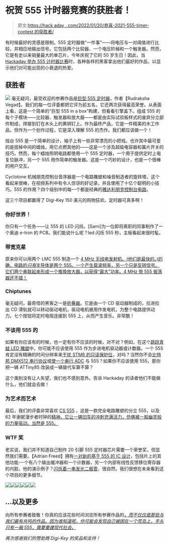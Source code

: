 # 祝贺 555 计时器竞赛的获胜者！

> 原文:[https://hack aday . com/2022/01/20/恭喜-2021-555-timer-contest 的获胜者/](https://hackaday.com/2022/01/20/congratulations-winners-of-the-2021-555-timer-contest/)

有时候最好的灵感是限制。555 定时器做“一件事”——将电压与一对阈值进行比较，并相应地输出信号。它包括两个比较器、一个电压阶梯和一个触发器。然而，它是有史以来销量最大的单芯片，今年庆祝了它的 50 岁生日！因此，当 [Hackaday 举办 555 计时器比赛](https://hackaday.io/contest/182830-555-timer-contest)时，各种各样的黑客拿出他们最好的作品，以显示他们对可能出现的小衰退的热爱。

## 获胜者

[![](../Images/9f09393e25eb5d0b5ffc4bac5f6b4738.png)](https://hackaday.com/wp-content/uploads/2022/01/2369231638519535295.jpg) 毫无疑问，最受欢迎的参赛作品是[巨型 555 定时器](https://hackaday.io/project/182863-giant-555-timer)，作者【Rudraksha Vegad】。我们的每一位评委都把它评为前五名，它还两次获得最高荣誉。从表面上看，这是一个简单的“巨型 555 in a box”构建，但看看引擎盖下。组成 555 的每个子模块——比较器、触发器和放大器——都是由实际试验板样式的废弃分立部件制成，焊接到钉在木头上的黄铜钉上。作为最终产品，它是一件精美的木工作品，但作为一个创作过程，它是深入理解 555 的杰作。我们都应该做一个！

烛台 555 是一个简单的设计，袖子上有一些非常漂亮的小把戏。也许其中最可爱的是拔掉中间的蜡烛，用它点燃其他的——这是一个涉及超级电容器和簧片开关的技巧。然而，每个蜡烛照明电路都使用一个 555 定时器，一个用于提供定时上电复位脉冲，另一个 555 用作简单的触发器。这是一个巧妙的设计，也是一个很棒的用户交互。

Cyclotone 机械朋克控制台音序器是一个电路雕塑和噪音制造者的旋转塔。这个看起来很棒，在视频系列中有令人惊讶的好记录，并且使用了十亿个聪明的小技巧。555 的作用？四个级别中的每一个都是经典的[雅达利朋克控制台电路](https://hackaday.com/2015/09/17/the-ubiquitous-atari-punk-console/)。

这三个项目都赢得了 Digi-Key 150 美元的购物狂欢。定时器可真多啊！

### 你好世界！

你只有一个任务——让 555 的 LED 闪烁。[Sami]为一位即将离职的同事制作了一个奥迪 e-tron 的 PCB。我们能说什么呢？led 闪烁 555 秒，主板看起来很时髦。

### 带宽克星

原来你可以用两个 LMC 555 制造一个 [4 MHz 无线电发射机。(他们是最快的。)的确，电路的*只有*半导体是两个 555。一个产生载波频率，另一个只是反转信号。它们两个串联起来形成一个推挽放大器，以获得“最大”功率。4 MHz 带 555 振荡器还不错！](https://hackaday.io/project/183536)

### Chiptunes

毫无疑问，最奇怪的黑客之一是[折叠器](https://hackaday.io/project/183278-acordeonador)。它是由一个 CD 驱动器制成的，拉进拉出 CD 滑轨就可以转动驱动电机，驱动电机被用作发电机，为整个电路提供动力。七个按钮将定时电阻连接到 555 上，从而产生音乐。非常酷！

### 不该用 555 的

如果有你应该有的时候，也一定有你不应该的时候，对不对？例如，在这个[跳跃青蛙 LED 雕塑](https://hackaday.io/project/183518-led-animated-kinetic-chaser)中，你可能不应该使用 555 作为步进电机驱动器或计数器。一个 555 肯定没有精确的时间分辨率来[干扰 STM8 的只读保护位](https://hackaday.io/project/183537-dumping-firmware-with-a-555)，对吗？当然你不会[比特邦 DMX512 串行协议](https://hackaday.io/project/183034-dmx55512-lighting-console)或[使一个串行 ADC](https://hackaday.io/project/183026-555-based-serial-adc) 与 555？如果你不应该使用 555，那你把一辆 ATTiny85 改装成一辆替代车算不算？

这个类别没有让人失望，我们也不感到意外。告诉 Hackaday 的读者他们不能做什么，他们就会去做！

### 为艺术而艺术

最后，我们的评委非常喜欢 [CS 555](https://hackaday.io/project/183404-cs-555) ，这是一款完全电路雕塑的分立 555，以及 62 年谢妮漫步者时钟的[精神，它让一辆旧车的冲刺充满活力，仿佛被一股幽灵般的力量驱动。当然是 555。](https://hackaday.io/project/183364-the-sprit-of-the-62-rambler-nixie-clock)

### WTF 奖

老实说，我们并不知道自己制作 20 引脚 555 定时器芯片需要一个荣誉奖，但显然我们需要。【Adrian Freed】拥有[一对新的基于 555 的 IC 设计](https://hackaday.io/project/183336-new-555-timers-with-20-pins/details)，包括片上的其他功能:一个有八个输出缓冲器和一个计数器，另一个内部有线性反馈移位寄存器的内脏。他的演示例子？[闪烁着一串发光二极管](https://hackaday.io/project/183519-555-twinkle)，很自然。我们很想在未来看到这个项目的更多细节。

[![](../Images/60551e488984ab7e69abd2c0d0a926cd.png)](https://hackaday.com/5483391641154318269/)[![](../Images/b9add639f6504d5e1f959522cebace60.png)](https://hackaday.com/5828151641320609306/)[![](../Images/fbfd46eec17366880e6bf3641774e0a8.png)](https://hackaday.com/3243721638977839271/)[![](../Images/3570c2f37ca98b8d81bcf8d34b069453.png)](https://hackaday.com/1800561632664776133/)[![](../Images/14a50e8836c8aa287d20e6d8793cb43a.png)](https://hackaday.com/6630031639975170930/)[![](../Images/2edb667f4e902a9fd6be4f2023758c01.png)](https://hackaday.com/acordeonador-b2aleb89dlqwebm-shot0001/)

## …以及更多

向所有参赛者致敬！你真的应该花些时间浏览所有参赛作品的[*，而不仅仅是那些与我们最有共鸣的作品。因为谁知道呢，你可能会发现自己被困在一个荒岛上，手头只有一箱 555，需要重建现代社会。*](https://hackaday.io/submissions/555-timer-contest/list)

 *再次感谢我们的赞助商 Digi-Key 的奖品和支持！*